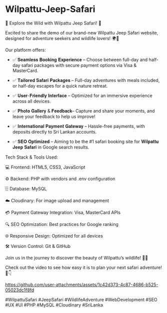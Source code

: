 
# Wilpattu-Jeep-Safari



🌿 Explore the Wild with Wilpattu Jeep Safari! 🐆

Excited to share the demo of our brand-new Wilpattu Jeep Safari website, designed for adventure seekers and wildlife lovers! 🌍🚙


Our platform offers:


- ✅  𝐒𝐞𝐚𝐦𝐥𝐞𝐬𝐬 𝐁𝐨𝐨𝐤𝐢𝐧𝐠 𝐄𝐱𝐩𝐞𝐫𝐢𝐞𝐧𝐜𝐞 – Choose between full-day and half-day safari packages with secure payment options via Visa & MasterCard.

- ✅ 𝐓𝐚𝐢𝐥𝐨𝐫𝐞𝐝 𝐒𝐚𝐟𝐚𝐫𝐢 𝐏𝐚𝐜𝐤𝐚𝐠𝐞𝐬 – Full-day adventures with meals included, or half-day escapes for a quick nature retreat.

- ✅ 𝐔𝐬𝐞𝐫-𝐅𝐫𝐢𝐞𝐧𝐝𝐥𝐲 𝐈𝐧𝐭𝐞𝐫𝐟𝐚𝐜𝐞 – Optimized for an immersive experience across all devices.

- ✅ 𝐏𝐡𝐨𝐭𝐨 𝐆𝐚𝐥𝐥𝐞𝐫𝐲 & 𝐅𝐞𝐞𝐝𝐛𝐚𝐜𝐤– Capture and share your moments, and leave your feedback to help us improve!

- ✅ 𝐈𝐧𝐭𝐞𝐫𝐧𝐚𝐭𝐢𝐨𝐧𝐚𝐥 𝐏𝐚𝐲𝐦𝐞𝐧𝐭 𝐆𝐚𝐭𝐞𝐰𝐚𝐲 – Hassle-free payments, with deposits directly to Sri Lankan accounts.

- ✅ 𝐒𝐄𝐎 𝐎𝐩𝐭𝐢𝐦𝐢𝐳𝐞𝐝 – Aiming to be the #1 safari booking site for 𝐖𝐢𝐥𝐩𝐚𝐭𝐭𝐮 𝐉𝐞𝐞𝐩 𝐒𝐚𝐟𝐚𝐫𝐢 in Google search results.


Tech Stack & Tools Used:

💻 Frontend: HTML5, CSS3, JavaScript

⚙️ Backend: PHP with vendors and .env configuration

🗄️ Database: MySQL

☁️ Cloudinary: For image upload and management

💳 Payment Gateway Integration: Visa, MasterCard APIs

🔍 SEO Optimization: Best practices for Google ranking

🌐 Responsive Design: Optimized for all devices

🛠️ Version Control: Git & GitHub


Join us in the journey to discover the beauty of Wilpattu’s wildlife! 🦁🐘

Check out the video to see how easy it is to plan your next safari adventure! 🎥👇

https://github.com/user-attachments/assets/1c42d373-4c87-4686-b525-05023dc1f8fd

#WilpattuSafari #JeepSafari #WildlifeAdventure #WebDevelopment #SEO #UX #UI #PHP #MySQL #Cloudinary #SriLanka
